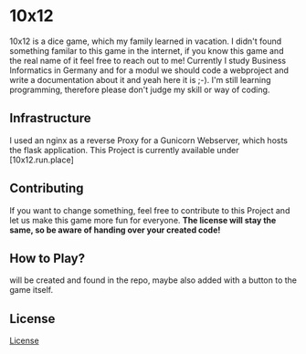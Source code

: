# 10x12
10x12 is a dice game, which my family learned in vacation. I didn't found something familar to this game in the internet, if you know this game and the real name of it feel free to reach out to me!
Currently I study Business Informatics in Germany and for a modul we should code a webproject and write a documentation about it and yeah here it is ;-). I'm still learning programming, therefore please don't judge my skill or way of coding.

## Infrastructure
I used an nginx as a reverse Proxy for a Gunicorn Webserver, which hosts the flask application. This Project is currently available under [10x12.run.place]

## Contributing
If you want to change something, feel free to contribute to this Project and let us make this game more fun for everyone. **The license will stay the same, so be aware of handing over your created code!**

## How to Play?
will be created and found in the repo, maybe also added with a button to the game itself.

## License

[License](../master/LICENSE)

